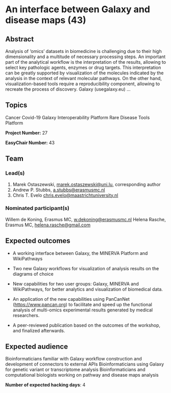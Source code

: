 # An interface between Galaxy and disease maps (43)

## Abstract

Analysis of ‘omics’ datasets in biomedicine is challenging due to their high dimensionality and a multitude of necessary processing steps. An important part of the analytical workflow is the interpretation of the results, allowing to select key pathologic agents, enzymes or drug targets. This interpretation can be greatly supported by visualization of the molecules indicated by the analysis in the context of relevant molecular pathways. On the other hand, visualization-based tools require a reproducibility component, allowing to recreate the process of discovery. Galaxy (usegalaxy.eu) ...

## Topics

Cancer
 Covid-19
 Galaxy
 Interoperability Platform
 Rare Disease
 Tools Platform

**Project Number:** 27



**EasyChair Number:** 43

## Team

### Lead(s)

1) Marek Ostaszewski, marek.ostaszewski@uni.lu, corresponding author
 2) Andrew P. Stubbs, a.stubbs@erasmusmc.nl
 3) Chris T. Evelo chris.evelo@maastrichtuniversity.nl

### Nominated participant(s)

Willem de Koning, Erasmus MC, w.dekoning@erasmusmc.nl
 Helena Rasche, Erasmus MC, helena.rasche@gmail.com

## Expected outcomes

- A working interface between Galaxy, the MINERVA Platform and WikiPathways
 
 - Two new Galaxy workflows for visualization of analysis results on the diagrams of choice
 
 - New capabilities for two user groups: Galaxy, MINERVA and WikiPathways, for better analytics and visualization of biomedical data.
 
 - An application of the new capabilities using PanCanNet (https://www.pancan.org) to facilitate and speed up the functional analysis of multi-omics experimental results generated by medical researchers.
 
 - A peer-reviewed publication based on the outcomes of the workshop, and finalized afterwards.

## Expected audience

Bioinformaticians familiar with Galaxy workflow construction and development of connectors to external APIs
 Bioinformaticians using Galaxy for genetic variant or transcriptome analysis
 Bioinformaticians and computational biologists working on pathway and disease maps analysis

**Number of expected hacking days**: 4

